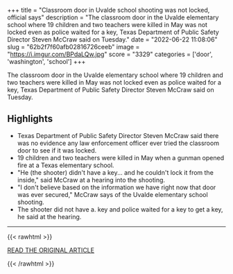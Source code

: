 +++
title = "Classroom door in Uvalde school shooting was not locked, official says"
description = "The classroom door in the Uvalde elementary school where 19 children and two teachers were killed in May was not locked even as police waited for a key, Texas Department of Public Safety Director Steven McCraw said on Tuesday."
date = "2022-06-22 11:08:06"
slug = "62b2f7f60afb02816726ceeb"
image = "https://i.imgur.com/BPdaLQw.jpg"
score = "3329"
categories = ['door', 'washington', 'school']
+++

The classroom door in the Uvalde elementary school where 19 children and two teachers were killed in May was not locked even as police waited for a key, Texas Department of Public Safety Director Steven McCraw said on Tuesday.

## Highlights

- Texas Department of Public Safety Director Steven McCraw said there was no evidence any law enforcement officer ever tried the classroom door to see if it was locked.
- 19 children and two teachers were killed in May when a gunman opened fire at a Texas elementary school.
- "He (the shooter) didn't have a key... and he couldn't lock it from the inside," said McCraw at a hearing into the shooting.
- "I don't believe based on the information we have right now that door was ever secured," McCraw says of the Uvalde elementary school shooting.
- The shooter did not have a. key and police waited for a key to get a key, he said at the hearing.

---

{{< rawhtml >}}
  <p class="article-category">
    <a target="_blank" href="https://www.reuters.com/world/us/classroom-door-uvalde-school-shooting-was-not-locked-official-says-2022-06-21/">READ THE ORIGINAL ARTICLE</a>
  </p>
{{< /rawhtml >}}
